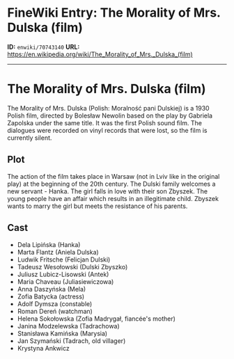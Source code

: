 # FineWiki Entry: The Morality of Mrs. Dulska (film)

**ID:** `enwiki/70743140`
**URL:** <https://en.wikipedia.org/wiki/The_Morality_of_Mrs._Dulska_(film)>

--- 

# The Morality of Mrs. Dulska (film)
The Morality of Mrs. Dulska (Polish: Moralność pani Dulskiej) is a 1930 Polish film, directed by Bolesław Newolin based on the play by Gabriela Zapolska under the same title. It was the first Polish sound film. The dialogues were recorded on vinyl records that were lost, so the film is currently silent.

## Plot
The action of the film takes place in Warsaw (not in Lviv like in the original play) at the beginning of the 20th century. The Dulski family welcomes a new servant - Hanka. The girl falls in love with their son Zbyszek. The young people have an affair which results in an illegitimate child. Zbyszek wants to marry the girl but meets the resistance of his parents.

## Cast
- Dela Lipińska (Hanka)
- Marta Flantz (Aniela Dulska)
- Ludwik Fritsche (Felicjan Dulski)
- Tadeusz Wesołowski (Dulski Zbyszko)
- Juliusz Lubicz-Lisowski (Antek)
- Maria Chaveau (Juliasiewiczowa)
- Anna Daszyńska (Mela)
- Zofia Batycka (actress)
- Adolf Dymsza (constable)
- Roman Dereń (watchman)
- Helena Sokołowska (Zofia Madrygał, fiancée's mother)
- Janina Modzelewska (Tadrachowa)
- Stanisława Kamińska (Marysia)
- Jan Szymański (Tadrach, old villager)
- Krystyna Ankwicz

